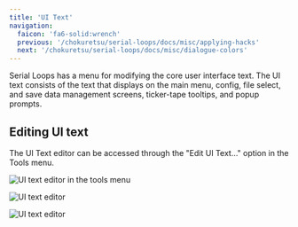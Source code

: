 ```yaml
---
title: 'UI Text'
navigation:
  faicon: 'fa6-solid:wrench'
  previous: '/chokuretsu/serial-loops/docs/misc/applying-hacks'
  next: '/chokuretsu/serial-loops/docs/misc/dialogue-colors'
---
```


Serial Loops has a menu for modifying the core user interface text. The UI text consists of the text that displays on the main menu, config, file select, and save data management screens, ticker-tape tooltips, and popup prompts.

## Editing UI text
The UI Text editor can be accessed through the "Edit UI Text..." option in the Tools menu.

![UI text editor in the tools menu](/images/chokuretsu/serial-loops/tools-menu.png)

![UI text editor](/images/chokuretsu/serial-loops/edit-ui-text.png)

![UI text editor](/images/chokuretsu/serial-loops/edit-ui-text.png)